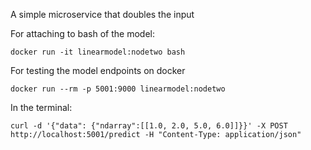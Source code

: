 A simple microservice that doubles the input


For attaching to bash of the model:
```
docker run -it linearmodel:nodetwo bash
```
For testing the model endpoints on docker
```
docker run --rm -p 5001:9000 linearmodel:nodetwo
```
In the terminal:
```
curl -d '{"data": {"ndarray":[[1.0, 2.0, 5.0, 6.0]]}}' -X POST http://localhost:5001/predict -H "Content-Type: application/json"
```